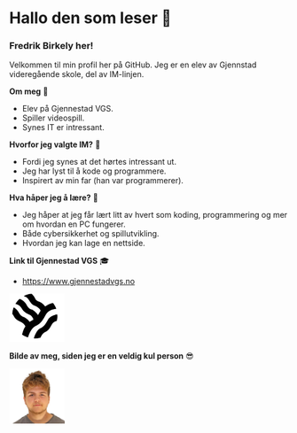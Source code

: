 # Hallo den som leser 👋

### Fredrik Birkely her!
Velkommen til min profil her på GitHub. Jeg er en elev av Gjennstad videregående skole, del av IM-linjen.

**Om meg** 👀
- Elev på Gjennestad VGS.
- Spiller videospill.
- Synes IT er intressant.

**Hvorfor jeg valgte IM?** 🤔
- Fordi jeg synes at det hørtes intressant ut.
- Jeg har lyst til å kode og programmere.
- Inspirert av min far (han var programmerer).

**Hva håper jeg å lære?** 🧐
- Jeg håper at jeg får lært litt av hvert som koding, programmering og mer om hvordan en PC fungerer.
- Både cybersikkerhet og spillutvikling.
- Hvordan jeg kan lage en nettside.

**Link til Gjennestad VGS** 🎓
- https://www.gjennestadvgs.no

<a href="https://www.gjennestadvgs.no">
<img src="Gjennestad_Drift2.png" width="100">
</a>

**Bilde av meg, siden jeg er en veldig kul person** 😎

 <img src="En_Veldig_Kul-Person.png" width="100"/>